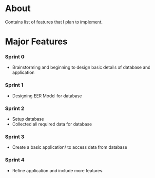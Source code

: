 # About
Contains list of features that I plan to implement.

# Major Features
### Sprint 0
- Brainstorming and beginning to design basic details of database and application

### Sprint 1
- Designing EER Model for database

### Sprint 2
- Setup database
- Collected all required data for database

### Sprint 3
- Create a basic application/ to access data from database

### Sprint 4
- Refine application and include more features

